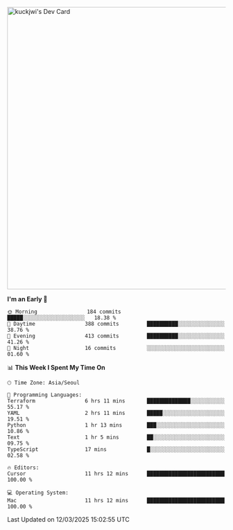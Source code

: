 <a href="https://app.daily.dev/kuckhwancho"><img src="https://api.daily.dev/devcards/v2/efef39c8028947428b3c0b486b9cd9b6.png?r=iz2&type=wide" width="652" alt="kuckjwi's Dev Card"/></a>

<!--START_SECTION:waka-->
**I'm an Early 🐤** 

```text
🌞 Morning                184 commits         █████░░░░░░░░░░░░░░░░░░░░   18.38 % 
🌆 Daytime                388 commits         ██████████░░░░░░░░░░░░░░░   38.76 % 
🌃 Evening                413 commits         ██████████░░░░░░░░░░░░░░░   41.26 % 
🌙 Night                  16 commits          ░░░░░░░░░░░░░░░░░░░░░░░░░   01.60 % 
```


📊 **This Week I Spent My Time On** 

```text
🕑︎ Time Zone: Asia/Seoul

💬 Programming Languages: 
Terraform                6 hrs 11 mins       ██████████████░░░░░░░░░░░   55.17 % 
YAML                     2 hrs 11 mins       █████░░░░░░░░░░░░░░░░░░░░   19.51 % 
Python                   1 hr 13 mins        ███░░░░░░░░░░░░░░░░░░░░░░   10.86 % 
Text                     1 hr 5 mins         ██░░░░░░░░░░░░░░░░░░░░░░░   09.75 % 
TypeScript               17 mins             █░░░░░░░░░░░░░░░░░░░░░░░░   02.58 % 

🔥 Editors: 
Cursor                   11 hrs 12 mins      █████████████████████████   100.00 % 

💻 Operating System: 
Mac                      11 hrs 12 mins      █████████████████████████   100.00 % 
```


 Last Updated on 12/03/2025 15:02:55 UTC
<!--END_SECTION:waka-->
